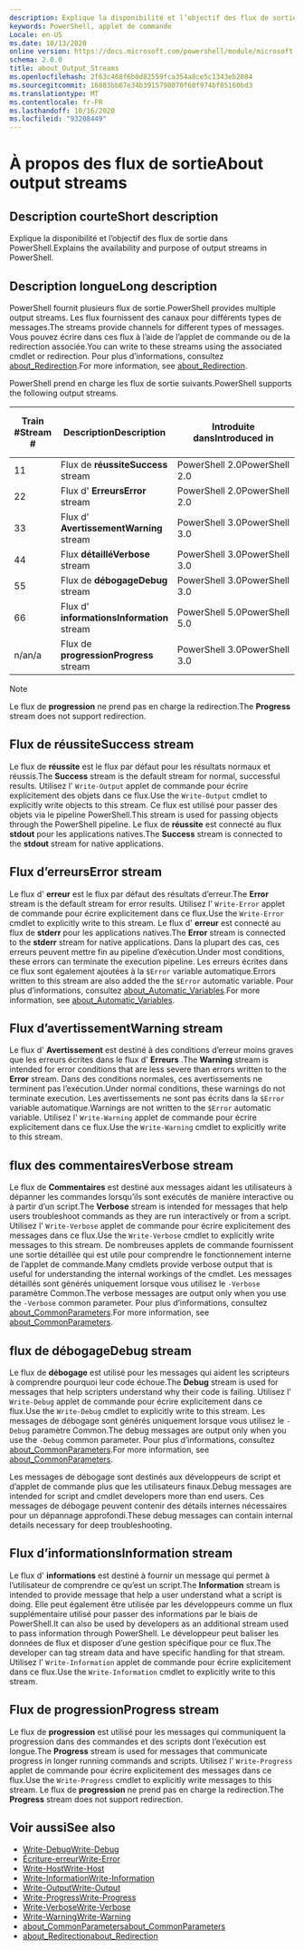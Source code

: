 ```yaml
---
description: Explique la disponibilité et l’objectif des flux de sortie dans PowerShell.
keywords: PowerShell, applet de commande
Locale: en-US
ms.date: 10/13/2020
online version: https://docs.microsoft.com/powershell/module/microsoft.powershell.core/about/about_output_streams?view=powershell-5.1&WT.mc_id=ps-gethelp
schema: 2.0.0
title: about_Output_Streams
ms.openlocfilehash: 2f63c468f6b0d82559fca354a8ce5c1343eb2084
ms.sourcegitcommit: 16883bb67e34b3915798070f60f974bf85160bd3
ms.translationtype: MT
ms.contentlocale: fr-FR
ms.lasthandoff: 10/16/2020
ms.locfileid: "93208449"
---
```

# <a name="about-output-streams"></a><span data-ttu-id="72552-104">À propos des flux de sortie</span><span class="sxs-lookup"><span data-stu-id="72552-104">About output streams</span></span>

## <a name="short-description"></a><span data-ttu-id="72552-105">Description courte</span><span class="sxs-lookup"><span data-stu-id="72552-105">Short description</span></span>
<span data-ttu-id="72552-106">Explique la disponibilité et l’objectif des flux de sortie dans PowerShell.</span><span class="sxs-lookup"><span data-stu-id="72552-106">Explains the availability and purpose of output streams in PowerShell.</span></span>

## <a name="long-description"></a><span data-ttu-id="72552-107">Description longue</span><span class="sxs-lookup"><span data-stu-id="72552-107">Long description</span></span>

<span data-ttu-id="72552-108">PowerShell fournit plusieurs flux de sortie.</span><span class="sxs-lookup"><span data-stu-id="72552-108">PowerShell provides multiple output streams.</span></span> <span data-ttu-id="72552-109">Les flux fournissent des canaux pour différents types de messages.</span><span class="sxs-lookup"><span data-stu-id="72552-109">The streams provide channels for different types of messages.</span></span> <span data-ttu-id="72552-110">Vous pouvez écrire dans ces flux à l’aide de l’applet de commande ou de la redirection associée.</span><span class="sxs-lookup"><span data-stu-id="72552-110">You can write to these streams using the associated cmdlet or redirection.</span></span> <span data-ttu-id="72552-111">Pour plus d’informations, consultez [about_Redirection](about_Redirection.md).</span><span class="sxs-lookup"><span data-stu-id="72552-111">For more information, see [about_Redirection](about_Redirection.md).</span></span>

<span data-ttu-id="72552-112">PowerShell prend en charge les flux de sortie suivants.</span><span class="sxs-lookup"><span data-stu-id="72552-112">PowerShell supports the following output streams.</span></span>

| <span data-ttu-id="72552-113">Train #</span><span class="sxs-lookup"><span data-stu-id="72552-113">Stream #</span></span> |      <span data-ttu-id="72552-114">Description</span><span class="sxs-lookup"><span data-stu-id="72552-114">Description</span></span>       | <span data-ttu-id="72552-115">Introduite dans</span><span class="sxs-lookup"><span data-stu-id="72552-115">Introduced in</span></span>  |    <span data-ttu-id="72552-116">Écrire l’applet de commande</span><span class="sxs-lookup"><span data-stu-id="72552-116">Write Cmdlet</span></span>     |
| -------- | ---------------------- | -------------- | ------------------- |
| <span data-ttu-id="72552-117">1</span><span class="sxs-lookup"><span data-stu-id="72552-117">1</span></span>        | <span data-ttu-id="72552-118">Flux de **réussite**</span><span class="sxs-lookup"><span data-stu-id="72552-118">**Success** stream</span></span>     | <span data-ttu-id="72552-119">PowerShell 2.0</span><span class="sxs-lookup"><span data-stu-id="72552-119">PowerShell 2.0</span></span> | `Write-Output`      |
| <span data-ttu-id="72552-120">2</span><span class="sxs-lookup"><span data-stu-id="72552-120">2</span></span>        | <span data-ttu-id="72552-121">Flux d' **Erreurs**</span><span class="sxs-lookup"><span data-stu-id="72552-121">**Error** stream</span></span>       | <span data-ttu-id="72552-122">PowerShell 2.0</span><span class="sxs-lookup"><span data-stu-id="72552-122">PowerShell 2.0</span></span> | `Write-Error`       |
| <span data-ttu-id="72552-123">3</span><span class="sxs-lookup"><span data-stu-id="72552-123">3</span></span>        | <span data-ttu-id="72552-124">Flux d' **Avertissement**</span><span class="sxs-lookup"><span data-stu-id="72552-124">**Warning** stream</span></span>     | <span data-ttu-id="72552-125">PowerShell 3.0</span><span class="sxs-lookup"><span data-stu-id="72552-125">PowerShell 3.0</span></span> | `Write-Warning`     |
| <span data-ttu-id="72552-126">4</span><span class="sxs-lookup"><span data-stu-id="72552-126">4</span></span>        | <span data-ttu-id="72552-127">Flux **détaillé**</span><span class="sxs-lookup"><span data-stu-id="72552-127">**Verbose** stream</span></span>     | <span data-ttu-id="72552-128">PowerShell 3.0</span><span class="sxs-lookup"><span data-stu-id="72552-128">PowerShell 3.0</span></span> | `Write-Verbose`     |
| <span data-ttu-id="72552-129">5</span><span class="sxs-lookup"><span data-stu-id="72552-129">5</span></span>        | <span data-ttu-id="72552-130">Flux de **débogage**</span><span class="sxs-lookup"><span data-stu-id="72552-130">**Debug** stream</span></span>       | <span data-ttu-id="72552-131">PowerShell 3.0</span><span class="sxs-lookup"><span data-stu-id="72552-131">PowerShell 3.0</span></span> | `Write-Debug`       |
| <span data-ttu-id="72552-132">6</span><span class="sxs-lookup"><span data-stu-id="72552-132">6</span></span>        | <span data-ttu-id="72552-133">Flux d' **informations**</span><span class="sxs-lookup"><span data-stu-id="72552-133">**Information** stream</span></span> | <span data-ttu-id="72552-134">PowerShell 5.0</span><span class="sxs-lookup"><span data-stu-id="72552-134">PowerShell 5.0</span></span> | `Write-Information` |
| <span data-ttu-id="72552-135">n/a</span><span class="sxs-lookup"><span data-stu-id="72552-135">n/a</span></span>      | <span data-ttu-id="72552-136">Flux de **progression**</span><span class="sxs-lookup"><span data-stu-id="72552-136">**Progress** stream</span></span>    | <span data-ttu-id="72552-137">PowerShell 3.0</span><span class="sxs-lookup"><span data-stu-id="72552-137">PowerShell 3.0</span></span> | `Write-Progress`    |

> [!NOTE]
> <span data-ttu-id="72552-138">Le flux de **progression** ne prend pas en charge la redirection.</span><span class="sxs-lookup"><span data-stu-id="72552-138">The **Progress** stream does not support redirection.</span></span>

## <a name="success-stream"></a><span data-ttu-id="72552-139">Flux de réussite</span><span class="sxs-lookup"><span data-stu-id="72552-139">Success stream</span></span>

<span data-ttu-id="72552-140">Le flux de **réussite** est le flux par défaut pour les résultats normaux et réussis.</span><span class="sxs-lookup"><span data-stu-id="72552-140">The **Success** stream is the default stream for normal, successful results.</span></span>
<span data-ttu-id="72552-141">Utilisez l' `Write-Output` applet de commande pour écrire explicitement des objets dans ce flux.</span><span class="sxs-lookup"><span data-stu-id="72552-141">Use the `Write-Output` cmdlet to explicitly write objects to this stream.</span></span> <span data-ttu-id="72552-142">Ce flux est utilisé pour passer des objets via le pipeline PowerShell.</span><span class="sxs-lookup"><span data-stu-id="72552-142">This stream is used for passing objects through the PowerShell pipeline.</span></span> <span data-ttu-id="72552-143">Le flux de **réussite** est connecté au flux **stdout** pour les applications natives.</span><span class="sxs-lookup"><span data-stu-id="72552-143">The **Success** stream is connected to the **stdout** stream for native applications.</span></span>

## <a name="error-stream"></a><span data-ttu-id="72552-144">Flux d’erreurs</span><span class="sxs-lookup"><span data-stu-id="72552-144">Error stream</span></span>

<span data-ttu-id="72552-145">Le flux d' **erreur** est le flux par défaut des résultats d’erreur.</span><span class="sxs-lookup"><span data-stu-id="72552-145">The **Error** stream is the default stream for error results.</span></span> <span data-ttu-id="72552-146">Utilisez l' `Write-Error` applet de commande pour écrire explicitement dans ce flux.</span><span class="sxs-lookup"><span data-stu-id="72552-146">Use the `Write-Error` cmdlet to explicitly write to this stream.</span></span> <span data-ttu-id="72552-147">Le flux d' **erreur** est connecté au flux de **stderr** pour les applications natives.</span><span class="sxs-lookup"><span data-stu-id="72552-147">The **Error** stream is connected to the **stderr** stream for native applications.</span></span> <span data-ttu-id="72552-148">Dans la plupart des cas, ces erreurs peuvent mettre fin au pipeline d’exécution.</span><span class="sxs-lookup"><span data-stu-id="72552-148">Under most conditions, these errors can terminate the execution pipeline.</span></span> <span data-ttu-id="72552-149">Les erreurs écrites dans ce flux sont également ajoutées à la `$Error` variable automatique.</span><span class="sxs-lookup"><span data-stu-id="72552-149">Errors written to this stream are also added the the `$Error` automatic variable.</span></span> <span data-ttu-id="72552-150">Pour plus d’informations, consultez [about_Automatic_Variables](about_Automatic_Variables.md).</span><span class="sxs-lookup"><span data-stu-id="72552-150">For more information, see [about_Automatic_Variables](about_Automatic_Variables.md).</span></span>

## <a name="warning-stream"></a><span data-ttu-id="72552-151">Flux d’avertissement</span><span class="sxs-lookup"><span data-stu-id="72552-151">Warning stream</span></span>

<span data-ttu-id="72552-152">Le flux d' **Avertissement** est destiné à des conditions d’erreur moins graves que les erreurs écrites dans le flux d' **Erreurs** .</span><span class="sxs-lookup"><span data-stu-id="72552-152">The **Warning** stream is intended for error conditions that are less severe than errors written to the **Error** stream.</span></span> <span data-ttu-id="72552-153">Dans des conditions normales, ces avertissements ne terminent pas l’exécution.</span><span class="sxs-lookup"><span data-stu-id="72552-153">Under normal conditions, these warnings do not terminate execution.</span></span> <span data-ttu-id="72552-154">Les avertissements ne sont pas écrits dans la `$Error` variable automatique.</span><span class="sxs-lookup"><span data-stu-id="72552-154">Warnings are not written to the `$Error` automatic variable.</span></span> <span data-ttu-id="72552-155">Utilisez l' `Write-Warning` applet de commande pour écrire explicitement dans ce flux.</span><span class="sxs-lookup"><span data-stu-id="72552-155">Use the `Write-Warning` cmdlet to explicitly write to this stream.</span></span>

## <a name="verbose-stream"></a><span data-ttu-id="72552-156">flux des commentaires</span><span class="sxs-lookup"><span data-stu-id="72552-156">Verbose stream</span></span>

<span data-ttu-id="72552-157">Le flux de **Commentaires** est destiné aux messages aidant les utilisateurs à dépanner les commandes lorsqu’ils sont exécutés de manière interactive ou à partir d’un script.</span><span class="sxs-lookup"><span data-stu-id="72552-157">The **Verbose** stream is intended for messages that help users troubleshoot commands as they are run interactively or from a script.</span></span> <span data-ttu-id="72552-158">Utilisez l' `Write-Verbose` applet de commande pour écrire explicitement des messages dans ce flux.</span><span class="sxs-lookup"><span data-stu-id="72552-158">Use the `Write-Verbose` cmdlet to explicitly write messages to this stream.</span></span> <span data-ttu-id="72552-159">De nombreuses applets de commande fournissent une sortie détaillée qui est utile pour comprendre le fonctionnement interne de l’applet de commande.</span><span class="sxs-lookup"><span data-stu-id="72552-159">Many cmdlets provide verbose output that is useful for understanding the internal workings of the cmdlet.</span></span> <span data-ttu-id="72552-160">Les messages détaillés sont générés uniquement lorsque vous utilisez le `-Verbose` paramètre Common.</span><span class="sxs-lookup"><span data-stu-id="72552-160">The verbose messages are output only when you use the `-Verbose` common parameter.</span></span> <span data-ttu-id="72552-161">Pour plus d’informations, consultez [about_CommonParameters](about_CommonParameters.md).</span><span class="sxs-lookup"><span data-stu-id="72552-161">For more information, see [about_CommonParameters](about_CommonParameters.md).</span></span>

## <a name="debug-stream"></a><span data-ttu-id="72552-162">flux de débogage</span><span class="sxs-lookup"><span data-stu-id="72552-162">Debug stream</span></span>

<span data-ttu-id="72552-163">Le flux de **débogage** est utilisé pour les messages qui aident les scripteurs à comprendre pourquoi leur code échoue.</span><span class="sxs-lookup"><span data-stu-id="72552-163">The **Debug** stream is used for messages that help scripters understand why their code is failing.</span></span> <span data-ttu-id="72552-164">Utilisez l' `Write-Debug` applet de commande pour écrire explicitement dans ce flux.</span><span class="sxs-lookup"><span data-stu-id="72552-164">Use the `Write-Debug` cmdlet to explicitly write to this stream.</span></span> <span data-ttu-id="72552-165">Les messages de débogage sont générés uniquement lorsque vous utilisez le `-Debug` paramètre Common.</span><span class="sxs-lookup"><span data-stu-id="72552-165">The debug messages are output only when you use the `-Debug` common parameter.</span></span> <span data-ttu-id="72552-166">Pour plus d’informations, consultez [about_CommonParameters](about_CommonParameters.md).</span><span class="sxs-lookup"><span data-stu-id="72552-166">For more information, see [about_CommonParameters](about_CommonParameters.md).</span></span>

<span data-ttu-id="72552-167">Les messages de débogage sont destinés aux développeurs de script et d’applet de commande plus que les utilisateurs finaux.</span><span class="sxs-lookup"><span data-stu-id="72552-167">Debug messages are intended for script and cmdlet developers more than end users.</span></span> <span data-ttu-id="72552-168">Ces messages de débogage peuvent contenir des détails internes nécessaires pour un dépannage approfondi.</span><span class="sxs-lookup"><span data-stu-id="72552-168">These debug messages can contain internal details necessary for deep troubleshooting.</span></span>

## <a name="information-stream"></a><span data-ttu-id="72552-169">Flux d’informations</span><span class="sxs-lookup"><span data-stu-id="72552-169">Information stream</span></span>

<span data-ttu-id="72552-170">Le flux d' **informations** est destiné à fournir un message qui permet à l’utilisateur de comprendre ce qu’est un script.</span><span class="sxs-lookup"><span data-stu-id="72552-170">The **Information** stream is intended to provide message that help a user understand what a script is doing.</span></span> <span data-ttu-id="72552-171">Elle peut également être utilisée par les développeurs comme un flux supplémentaire utilisé pour passer des informations par le biais de PowerShell.</span><span class="sxs-lookup"><span data-stu-id="72552-171">It can also be used by developers as an additional stream used to pass information through PowerShell.</span></span> <span data-ttu-id="72552-172">Le développeur peut baliser les données de flux et disposer d’une gestion spécifique pour ce flux.</span><span class="sxs-lookup"><span data-stu-id="72552-172">The developer can tag stream data and have specific handling for that stream.</span></span> <span data-ttu-id="72552-173">Utilisez l' `Write-Information` applet de commande pour écrire explicitement dans ce flux.</span><span class="sxs-lookup"><span data-stu-id="72552-173">Use the `Write-Information` cmdlet to explicitly write to this stream.</span></span>

## <a name="progress-stream"></a><span data-ttu-id="72552-174">Flux de progression</span><span class="sxs-lookup"><span data-stu-id="72552-174">Progress stream</span></span>

<span data-ttu-id="72552-175">Le flux de **progression** est utilisé pour les messages qui communiquent la progression dans des commandes et des scripts dont l’exécution est longue.</span><span class="sxs-lookup"><span data-stu-id="72552-175">The **Progress** stream is used for messages that communicate progress in longer running commands and scripts.</span></span> <span data-ttu-id="72552-176">Utilisez l' `Write-Progress` applet de commande pour écrire explicitement des messages dans ce flux.</span><span class="sxs-lookup"><span data-stu-id="72552-176">Use the `Write-Progress` cmdlet to explicitly write messages to this stream.</span></span> <span data-ttu-id="72552-177">Le flux de **progression** ne prend pas en charge la redirection.</span><span class="sxs-lookup"><span data-stu-id="72552-177">The **Progress** stream does not support redirection.</span></span>

## <a name="see-also"></a><span data-ttu-id="72552-178">Voir aussi</span><span class="sxs-lookup"><span data-stu-id="72552-178">See also</span></span>

- [<span data-ttu-id="72552-179">Write-Debug</span><span class="sxs-lookup"><span data-stu-id="72552-179">Write-Debug</span></span>](xref:Microsoft.PowerShell.Utility.Write-Debug)
- [<span data-ttu-id="72552-180">Écriture-erreur</span><span class="sxs-lookup"><span data-stu-id="72552-180">Write-Error</span></span>](xref:Microsoft.PowerShell.Utility.Write-Error)
- [<span data-ttu-id="72552-181">Write-Host</span><span class="sxs-lookup"><span data-stu-id="72552-181">Write-Host</span></span>](xref:Microsoft.PowerShell.Utility.Write-Host)
- [<span data-ttu-id="72552-182">Write-Information</span><span class="sxs-lookup"><span data-stu-id="72552-182">Write-Information</span></span>](xref:Microsoft.PowerShell.Utility.Write-Information)
- [<span data-ttu-id="72552-183">Write-Output</span><span class="sxs-lookup"><span data-stu-id="72552-183">Write-Output</span></span>](xref:Microsoft.PowerShell.Utility.Write-Output)
- [<span data-ttu-id="72552-184">Write-Progress</span><span class="sxs-lookup"><span data-stu-id="72552-184">Write-Progress</span></span>](xref:Microsoft.PowerShell.Utility.Write-Progress)
- [<span data-ttu-id="72552-185">Write-Verbose</span><span class="sxs-lookup"><span data-stu-id="72552-185">Write-Verbose</span></span>](xref:Microsoft.PowerShell.Utility.Write-Verbose)
- [<span data-ttu-id="72552-186">Write-Warning</span><span class="sxs-lookup"><span data-stu-id="72552-186">Write-Warning</span></span>](xref:Microsoft.PowerShell.Utility.Write-Warning)
- [<span data-ttu-id="72552-187">about_CommonParameters</span><span class="sxs-lookup"><span data-stu-id="72552-187">about_CommonParameters</span></span>](about_CommonParameters.md)
- [<span data-ttu-id="72552-188">about_Redirection</span><span class="sxs-lookup"><span data-stu-id="72552-188">about_Redirection</span></span>](about_Redirection.md)
